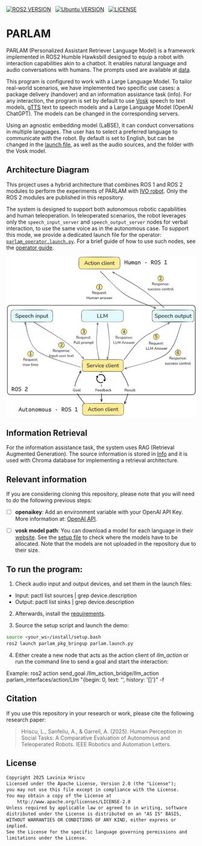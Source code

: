  [![ROS2 VERSION](https://img.shields.io/badge/ROS-ROS%202%20Humble-brightgreen)](http://docs.ros.org/en/humble/index.html) &nbsp;
[![Ubuntu VERSION](https://img.shields.io/badge/Ubuntu-22.04-green)](https://ubuntu.com/) &nbsp; [![LICENSE](https://img.shields.io/badge/license-Apache--2.0-informational)](https://github.com/Auromix/ROS-LLM/blob/ros2-humble/LICENSE) &nbsp;

# PARLAM
PARLAM (Personalized Assistant Retriever Language Model) is a framework implemented in ROS2 Humble Hawksbill designed to equip a robot with interaction capabilities akin to a chatbot. It enables natural language and audio conversations with humans. The prompts used are available at [data](parlam_pkg/data).

This program is configured to work with a Large Language Model. To tailor real-world scenarios, we have implemented two specific use cases: a package delivery (handover) and an information assistance task (info). For any interaction, the program is set by default to use [Vosk](https://alphacephei.com/vosk/models) speech to text models, [gTTS](https://pypi.org/project/gTTS/) text to speech models and a Large Language Model (OpenAI ChatGPT). The models can be changed in the corresponding servers.

Using an agnostic embedding model (LaBSE), it can conduct conversations in multiple languages. The user has to select a preferred language to communicate with the robot. By default is set to English, but can be changed in the [launch file](parlam_pkg_bringup/launch/parlam.launch.py), as well as the audio sources, and the folder with the Vosk model.

## Architecture Diagram

This project uses a hybrid architecture that combines ROS 1 and ROS 2 modules to perform the experiments of PARLAM with [IVO robot](https://upcommons.upc.edu/bitstream/handle/2117/373443/2598-IVO-Robot%20-A-New-Social-Robot-for-Human-Robot-Collaboration(1).pdf?sequence=1). Only the ROS 2 modules are published in this repository. 

The system is designed to support both autonomous robotic capabilities and human teleoperation. In teleoperated scenarios, the robot leverages only the `speech_input_server` and `speech_output_server` nodes for verbal interaction, to use the same voice as in the autonomous case. To support this mode, we provide a dedicated launch file for the operator: [`parlam_operator.launch.py`](parlam_pkg_bringup/launch/parlam_operator.launch.py). For a brief guide of how to use such nodes, see the [operator guide](README_Operator.md).

![architecture](architecture.png)

## Information Retrieval

For the information assistance task, the system uses RAG (Retrieval Augmented Generation). The source information is stored in [Info](parlam_pkg/data/info_eng.pdf) and it is used with Chroma database for implementing a retrieval architecture.

## Relevant information

If you are considering cloning this repository, please note that you will need to do the following previous steps:

- [ ] **openaikey**: Add an environment variable with your OpenAI API Key. More information at: [OpenAI API](https://openai.com/index/openai-api/).

- [ ] **vosk model path**: You can download a model for each language in their [website](https://alphacephei.com/vosk/models). See the [setup file](parlam_pkg/setup.py) to check where the models have to be allocated. Note that the models are not uploaded in the repository due to their size.

## To run the program:

1. Check audio input and output devices, and set them in the launch files:

- Input: pactl list sources | grep device.description
- Output: pactl list sinks | grep device.description 

2. Afterwards, install the [requirements](requirements.txt).

3. Source the setup script and launch the demo:
```bash
source <your_ws>/install/setup.bash
ros2 launch parlam_pkg_bringup parlam.launch.py
```
4. Either create a new node that acts as the action client of *llm_action* or run the command line to send a goal and start the interaction:

Example: ros2 action send_goal /llm_action_bridge/llm_action parlam_interfaces/action/Llm "{begin: 0, text: '', history: '[]'}" -f

## Citation

If you use this repository in your research or work, please cite the following research paper:

> Hriscu, L., Sanfeliu, A., & Garrell, A. (2025). Human Perception in Social Tasks: A Comparative Evaluation of Autonomous and Teleoperated Robots. IEEE Robotics and Automation Letters.

## License
```
Copyright 2025 Lavinia Hriscu
Licensed under the Apache License, Version 2.0 (the "License");
you may not use this file except in compliance with the License.
You may obtain a copy of the License at
    http://www.apache.org/licenses/LICENSE-2.0
Unless required by applicable law or agreed to in writing, software
distributed under the License is distributed on an "AS IS" BASIS,
WITHOUT WARRANTIES OR CONDITIONS OF ANY KIND, either express or implied.
See the License for the specific language governing permissions and
limitations under the License. 
```
